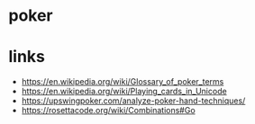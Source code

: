 # poker

# links

* https://en.wikipedia.org/wiki/Glossary_of_poker_terms
* https://en.wikipedia.org/wiki/Playing_cards_in_Unicode
* https://upswingpoker.com/analyze-poker-hand-techniques/
* https://rosettacode.org/wiki/Combinations#Go
